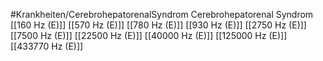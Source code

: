#Krankheiten/CerebrohepatorenalSyndrom
Cerebrohepatorenal Syndrom
[[160 Hz (E)]]
[[570 Hz (E)]]
[[780 Hz (E)]]
[[930 Hz (E)]]
[[2750 Hz (E)]]
[[7500 Hz (E)]]
[[22500 Hz (E)]]
[[40000 Hz (E)]]
[[125000 Hz (E)]]
[[433770 Hz (E)]]